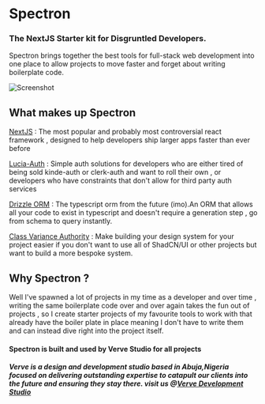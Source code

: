 # Spectron
### The NextJS Starter kit for Disgruntled Developers.

Spectron brings together the best tools for full-stack web development into one place to allow projects to move faster and forget about writing boilerplate code.

![Screenshot]("/public/screenshots/Screenshot%202024-04-08%20105417.png")

## What makes up Spectron

[NextJS](https://nextjs.org) : The most popular and probably most controversial react framework , designed to help developers ship larger apps faster than ever before

[Lucia-Auth](http://lucia-auth.com) : Simple auth solutions for developers who are either tired of being sold kinde-auth or clerk-auth and want to roll their own , or developers who have constraints that don't allow for third party auth services

[Drizzle ORM](https://orm.drizzle.team) : The typescript orm from the future (imo).An ORM that allows all your code to exist in typescript and doesn't require a generation step , go from schema to query instantly.

[Class Variance Authority](https://cva.style) : Make building your design system for your project easier if you don't want to use all of ShadCN/UI or other projects but want to build a more bespoke system.


## Why Spectron ?
Well I've spawned a lot of projects in my time as a developer and over time , writing the same boilerplate code over and over again takes the fun out of projects , so I create starter projects of my favourite tools to work with that already have the boiler plate in place meaning I don't have to write them and can instead dive right into the project itself.

#### Spectron is built and used by Verve Studio for all projects


##### Verve is a design and development studio based in Abuja,Nigeria focused on delivering outstanding expertise to catapult our clients into the future and ensuring they stay there. visit us @[Verve Development Studio](https://verved.studio)